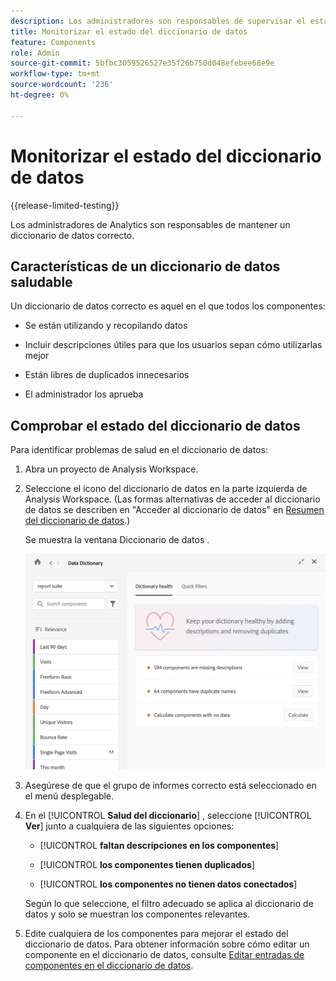 ```yaml
---
description: Los administradores son responsables de supervisar el estado del diccionario de datos. Esto incluye si los componentes están recopilando datos, están aprobados, contienen descripciones y no tienen duplicados.
title: Monitorizar el estado del diccionario de datos
feature: Components
role: Admin
source-git-commit: 5bfbc3059526527e35f26b750d048efebee68e9e
workflow-type: tm+mt
source-wordcount: '236'
ht-degree: 0%

---
```


# Monitorizar el estado del diccionario de datos

{{release-limited-testing}}

Los administradores de Analytics son responsables de mantener un diccionario de datos correcto.

## Características de un diccionario de datos saludable

Un diccionario de datos correcto es aquel en el que todos los componentes:

* Se están utilizando y recopilando datos

* Incluir descripciones útiles para que los usuarios sepan cómo utilizarlas mejor

* Están libres de duplicados innecesarios

* El administrador los aprueba

## Comprobar el estado del diccionario de datos

Para identificar problemas de salud en el diccionario de datos:

1. Abra un proyecto de Analysis Workspace.

1. Seleccione el icono del diccionario de datos en la parte izquierda de Analysis Workspace. (Las formas alternativas de acceder al diccionario de datos se describen en &quot;Acceder al diccionario de datos&quot; en [Resumen del diccionario de datos](/help/analyze/analysis-workspace/components/data-dictionary/data-dictionary-overview.md).)

   Se muestra la ventana Diccionario de datos .

   ![Vista de administrador del diccionario de datos](assets/data-dictionary-admin.png)

1. Asegúrese de que el grupo de informes correcto está seleccionado en el menú desplegable.

1. En el [!UICONTROL **Salud del diccionario**] , seleccione [!UICONTROL **Ver**] junto a cualquiera de las siguientes opciones:

   * [!UICONTROL **faltan descripciones en los componentes**]

   * [!UICONTROL **los componentes tienen duplicados**]

   * [!UICONTROL **los componentes no tienen datos conectados**]

   Según lo que seleccione, el filtro adecuado se aplica al diccionario de datos y solo se muestran los componentes relevantes.

1. Edite cualquiera de los componentes para mejorar el estado del diccionario de datos. Para obtener información sobre cómo editar un componente en el diccionario de datos, consulte [Editar entradas de componentes en el diccionario de datos](/help/analyze/analysis-workspace/components/data-dictionary/edit-entries-data-dictionary.md).